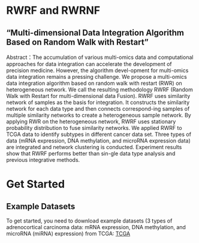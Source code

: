 # RWRF and RWRNF
## “Multi-dimensional Data Integration Algorithm Based on Random Walk with Restart”

Abstract：The accumulation of various multi-omics data and computational approaches for data integration can accelerate the development of precision medicine. 
However, the algorithm devel-opment for multi-omics data integration remains a pressing challenge. We propose a multi-omics data integration algorithm based on random walk with restart (RWR) on heterogeneous network. We call the resulting methodology RWRF (Random Walk with Restart for multi-dimensional data Fusion). RWRF uses similarity network of samples as the basis for integration. It constructs the similarity network for each data type and then connects correspond-ing samples of multiple similarity networks to create a heterogeneous sample network. By applying RWR on the heterogeneous network, RWRF uses stationary probability distribution to fuse similarity networks. We applied RWRF to TCGA data to identify subtypes in different cancer data set. Three types of data (mRNA expression, DNA methylation, and microRNA expression data) are integrated and network clustering is conducted. Experiment results show that RWRF performs better than sin-gle data type analysis and previous integrative methods.

# Get Started
## Example Datasets
To get started, you need to download example datasets (3 types of adrenocortical carcinoma data: mRNA expression, DNA methylation, and microRNA (miRNA) expression) from TCGA:
[TCGA](https://portal.gdc.cancer.gov)



